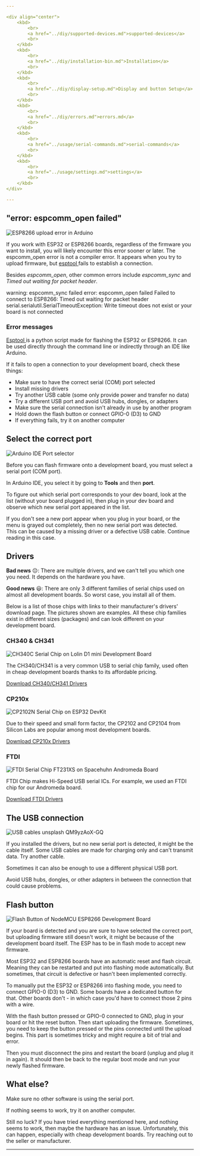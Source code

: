 ```yaml
---

<div align="center">
    <kbd>
        <br>
        <a href="../diy/supported-devices.md">supported-devices</a>
        <br>
    </kbd>
    <kbd>
        <br>
        <a href="../diy/installation-bin.md">Installation</a>
        <br>
    </kbd>
    <kbd>
        <br>
        <a href="../diy/display-setup.md">Display and button Setup</a>
        <br>
    </kbd>
    <kbd>
        <br>
        <a href="../diy/errors.md">errors.md</a>
        <br>
    </kbd>
    <kbd>
        <br>
        <a href="../usage/serial-commands.md">serial-commands</a>
        <br>
    </kbd>
    <kbd>
        <br>
        <a href="../usage/settings.md">settings</a>
        <br>
    </kbd>
</div>

---
```


## "error: espcomm_open failed"

![ESP8266 upload error in Arduino](/img/diy/espcomm.png)

If you work with ESP32 or ESP8266 boards, regardless of the firmware you want to install, you will likely encounter this error sooner or later. 
The espcomm_open error is not a compiler error. It appears when you try to upload firmware, but [esptool ](https://github.com/espressif/esptool)fails to establish a connection. 

Besides *espcomm_open*, other common errors include *espcomm_sync* and *Timed out waiting for packet header*.

warning: espcomm_sync failed
error: espcomm_open failed
Failed to connect to ESP8266: Timed out waiting for packet header
serial.serialutil.SerialTimeoutException: Write timeout
does not exist or your board is not connected


### Error messages

[Esptool ](https://github.com/espressif/esptool)is a python script made for flashing the ESP32 or ESP8266. It can be used directly through the command line or indirectly through an IDE like Arduino.

If it fails to open a connection to your development board, check these things: 

- Make sure to have the correct serial (COM) port selected
- Install missing drivers
- Try another USB cable (some only provide power and transfer no data)
- Try a different USB port and avoid USB hubs, dongles, or adapters
- Make sure the serial connection isn't already in use by another program
- Hold down the flash button or connect GPIO-0 (D3) to GND
- If everything fails, try it on another computer

## Select the correct port

![Arduino IDE Port selector](/img/diy/arduinoserialport.png)

Before you can flash firmware onto a development board, you must select a serial port (COM port). 

In Arduino IDE, you select it by going to **Tools** and then **port**. 

To figure out which serial port corresponds to your dev board, look at the list (without your board plugged in), then plug in your dev board and observe which new serial port appeared in the list.

If you don't see a new port appear when you plug in your board, or the menu is grayed out completely, then no new serial port was detected.  
This can be caused by a missing driver or a defective USB cable. Continue reading in this case.

## Drivers

**Bad news** 😔: There are multiple drivers, and we can't tell you which one you need. It depends on the hardware you have.

**Good news** 😃: There are only 3 different families of serial chips used on almost all development boards. So worst case, you install all of them.

Below is a list of those chips with links to their manufacturer's drivers' download page. The pictures shown are examples. All these chip families exist in different sizes (packages) and can look different on your development board.

### CH340 & CH341

![CH340C Serial Chip on Lolin D1 mini Development Board](/img/diy/ch340.jpg)

The CH340/CH341 is a very common USB to serial chip family, used often in cheap development boards thanks to its affordable pricing.

[Download CH340/CH341 Drivers](http://www.wch-ic.com/downloads/CH341SER_ZIP.html)

### CP210x

![CP2102N Serial Chip on ESP32 DevKit](/img/diy/cp210x.jpg)

Due to their speed and small form factor, the CP2102 and CP2104 from Silicon Labs are popular among most development boards.

[Download CP210x Drivers](https://www.silabs.com/developers/usb-to-uart-bridge-vcp-drivers)

### FTDI

![FTDI Serial Chip FT231XS on Spacehuhn Andromeda Board](/img/diy/ftdi.jpg)

FTDI Chip makes Hi-Speed USB serial ICs. For example, we used an FTDI chip for our Andromeda board.

[Download FTDI Drivers](https://ftdichip.com/drivers/)

## The USB connection

![USB cables unsplash QM9yzAoX-GQ](/img/diy/usb.jpg)

If you installed the drivers, but no new serial port is detected, it might be the cable itself. Some USB cables are made for charging only and can't transmit data. Try another cable.

Sometimes it can also be enough to use a different physical USB port.

Avoid USB hubs, dongles, or other adapters in between the connection that could cause problems.

## Flash button

![Flash Button of NodeMCU ESP8266 Development Board](/img/diy/flash.jpg)

If your board is detected and you are sure to have selected the correct port, but uploading firmware still doesn't work, it might be because of the development board itself. The ESP has to be in flash mode to accept new firmware.

Most ESP32 and ESP8266 boards have an automatic reset and flash circuit. Meaning they can be restarted and put into flashing mode automatically. But sometimes, that circuit is defective or hasn't been implemented correctly. 

To manually put the ESP32 or ESP8266 into flashing mode, you need to connect GPIO-0 (D3) to GND. Some boards have a dedicated button for that. Other boards don't - in which case you'd have to connect those 2 pins with a wire.

With the flash button pressed or GPIO-0 connected to GND, plug in your board or hit the reset button. Then start uploading the firmware. Sometimes, you need to keep the button pressed or the pins connected until the upload begins.
This part is sometimes tricky and might require a bit of trial and error. 

Then you must disconnect the pins and restart the board (unplug and plug it in again). It should then be back to the regular boot mode and run your newly flashed firmware.

## What else?

Make sure no other software is using the serial port. 

If nothing seems to work, try it on another computer.

Still no luck? If you have tried everything mentioned here, and nothing seems to work, then maybe the hardware has an issue. Unfortunately, this can happen, especially with cheap development boards. Try reaching out to the seller or manufacturer.

---
